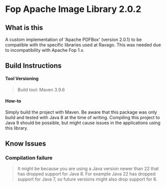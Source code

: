 Fop Apache Image Library 2.0.2
==============================

What is this
------------
A custom implementation of 'Apache PDFBox' (version 2.0.1) to be compatible with the specific libraries used at Ravago. This was needed due to incompatibility with Apache Fop 1.x.

Build Instructions
------------------
#### Tool Versioning
> Build tool: Maven 3.9.6

#### How-to
Simply build the project with Maven. Be aware that this package was only build and tested with Java 8 at the time of writing.
Compiling this project to Java 9 should be possible, but might cause issues in the applications using this library.

Know Issues
-----------
### Compilation failure
>It might be because you are using a Java version newer than 22 that has dropped support for Java 8.
>For example Java 22 has dropped support for Java 7, so future versions might also drop support for 8.
